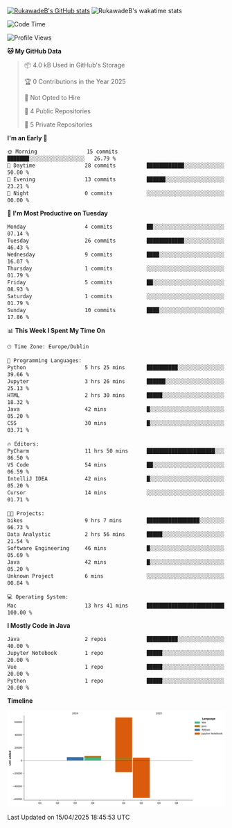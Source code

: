 
[![RukawadeB's GitHub stats](https://github-readme-stats.vercel.app/api?username=RukawadeB&hide=prs&show_icons=true&theme=omni)](https://github.com/anuraghazra/github-readme-stats)
![RukawadeB's wakatime stats](https://github-readme-stats.vercel.app/api/wakatime?username=RukawadeB)

<!--START_SECTION:waka-->
![Code Time](http://img.shields.io/badge/Code%20Time-412%20hrs%2042%20mins-blue)

![Profile Views](http://img.shields.io/badge/Profile%20Views-17-blue)

**🐱 My GitHub Data** 

> 📦 4.0 kB Used in GitHub's Storage 
 > 
> 🏆 0 Contributions in the Year 2025
 > 
> 🚫 Not Opted to Hire
 > 
> 📜 4 Public Repositories 
 > 
> 🔑 5 Private Repositories 
 > 
**I'm an Early 🐤** 

```text
🌞 Morning                15 commits          ███████░░░░░░░░░░░░░░░░░░   26.79 % 
🌆 Daytime                28 commits          ████████████░░░░░░░░░░░░░   50.00 % 
🌃 Evening                13 commits          ██████░░░░░░░░░░░░░░░░░░░   23.21 % 
🌙 Night                  0 commits           ░░░░░░░░░░░░░░░░░░░░░░░░░   00.00 % 
```
📅 **I'm Most Productive on Tuesday** 

```text
Monday                   4 commits           ██░░░░░░░░░░░░░░░░░░░░░░░   07.14 % 
Tuesday                  26 commits          ████████████░░░░░░░░░░░░░   46.43 % 
Wednesday                9 commits           ████░░░░░░░░░░░░░░░░░░░░░   16.07 % 
Thursday                 1 commits           ░░░░░░░░░░░░░░░░░░░░░░░░░   01.79 % 
Friday                   5 commits           ██░░░░░░░░░░░░░░░░░░░░░░░   08.93 % 
Saturday                 1 commits           ░░░░░░░░░░░░░░░░░░░░░░░░░   01.79 % 
Sunday                   10 commits          ████░░░░░░░░░░░░░░░░░░░░░   17.86 % 
```


📊 **This Week I Spent My Time On** 

```text
🕑︎ Time Zone: Europe/Dublin

💬 Programming Languages: 
Python                   5 hrs 25 mins       ██████████░░░░░░░░░░░░░░░   39.66 % 
Jupyter                  3 hrs 26 mins       ██████░░░░░░░░░░░░░░░░░░░   25.13 % 
HTML                     2 hrs 30 mins       █████░░░░░░░░░░░░░░░░░░░░   18.32 % 
Java                     42 mins             █░░░░░░░░░░░░░░░░░░░░░░░░   05.20 % 
CSS                      30 mins             █░░░░░░░░░░░░░░░░░░░░░░░░   03.71 % 

🔥 Editors: 
PyCharm                  11 hrs 50 mins      ██████████████████████░░░   86.50 % 
VS Code                  54 mins             ██░░░░░░░░░░░░░░░░░░░░░░░   06.59 % 
IntelliJ IDEA            42 mins             █░░░░░░░░░░░░░░░░░░░░░░░░   05.20 % 
Cursor                   14 mins             ░░░░░░░░░░░░░░░░░░░░░░░░░   01.71 % 

🐱‍💻 Projects: 
bikes                    9 hrs 7 mins        █████████████████░░░░░░░░   66.73 % 
Data Analystic           2 hrs 56 mins       █████░░░░░░░░░░░░░░░░░░░░   21.54 % 
Software Engineering     46 mins             █░░░░░░░░░░░░░░░░░░░░░░░░   05.69 % 
Java                     42 mins             █░░░░░░░░░░░░░░░░░░░░░░░░   05.20 % 
Unknown Project          6 mins              ░░░░░░░░░░░░░░░░░░░░░░░░░   00.84 % 

💻 Operating System: 
Mac                      13 hrs 41 mins      █████████████████████████   100.00 % 
```

**I Mostly Code in Java** 

```text
Java                     2 repos             ██████████░░░░░░░░░░░░░░░   40.00 % 
Jupyter Notebook         1 repo              █████░░░░░░░░░░░░░░░░░░░░   20.00 % 
Vue                      1 repo              █████░░░░░░░░░░░░░░░░░░░░   20.00 % 
Python                   1 repo              █████░░░░░░░░░░░░░░░░░░░░   20.00 % 
```



**Timeline**

![Lines of Code chart](https://raw.githubusercontent.com/RukawadeB/RukawadeB/main/assets/bar_graph.png)


 Last Updated on 15/04/2025 18:45:53 UTC
<!--END_SECTION:waka-->



